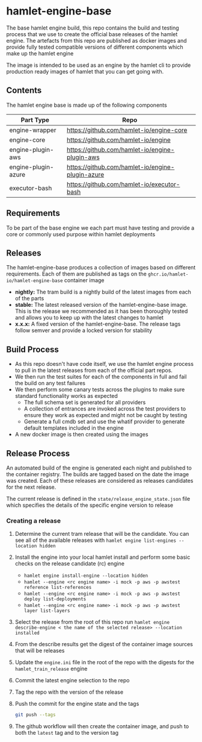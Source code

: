 # hamlet-engine-base

The base hamlet engine build, this repo contains the build and testing process that we use to create the official base releases of the hamlet engine.
The artefacts from this repo are published as docker images and provide fully tested compatible versions of different components which make up the hamlet engine

The image is intended to be used as an engine by the hamlet cli to provide production ready images of hamlet that you can get going with.

## Contents

The hamlet engine base is made up of the following components

| Part Type           | Repo                                             |
|---------------------|--------------------------------------------------|
| engine-wrapper      | https://github.com/hamlet-io/engine-core         |
| engine-core         | https://github.com/hamlet-io/engine              |
| engine-plugin-aws   | https://github.com/hamlet-io/engine-plugin-aws   |
| engine-plugin-azure | https://github.com/hamlet-io/engine-plugin-azure |
| executor-bash       | https://github.com/hamlet-io/executor-bash       |

## Requirements

To be part of the base engine we each part must have testing and provide a core or commonly used purpose within hamlet deployments

## Releases

The hamlet-engine-base produces a collection of images based on different requirements. Each of them are published as tags on the `ghcr.io/hamlet-io/hamlet-engine-base` container image

- **nightly:** The tram build is a nightly build of the latest images from each of the parts
- **stable:** The latest released version of the hamlet-engine-base image. This is the release we recommended as it has been thoroughly tested and allows you to keep up with the latest changes to hamlet
- **x.x.x:** A fixed version of the hamlet-engine-base. The release tags follow semver and provide a locked version for stability

## Build Process

- As this repo doesn't have code itself, we use the hamlet engine process to pull in the latest releases from each of the official part repos.
- We then run the test suites for each of the components in full and fail the build on any test failures
- We then perform some canary tests across the plugins to make sure standard functionality works as expected
  - The full schema set is generated for all providers
  - A collection of entrances are invoked across the test providers to ensure they work as expected and might not be caught by testing
  - Generate a full cmdb set and use the whatif provider to generate default templates included in the engine
- A new docker image is then created using the images

## Release Process

An automated build of the engine is generated each night and published to the container registry. The builds are tagged based on the date the image was created.
Each of these releases are considered as releases candidates for the next release.

The current release is defined in the `state/release_engine_state.json` file which specifies the details of the specific engine version to release

### Creating a release

1. Determine the current tram release that will be the candidate. You can see all of the available releases with `hamlet engine list-engines --location hidden`
1. Install the engine into your local hamlet install and perform some basic checks on the release candidate (rc) engine
    - `hamlet engine install-engine --location hidden`
    - `hamlet --engine <rc engine name> -i mock -p aws -p awstest reference list-references`
    - `hamlet --engine <rc engine name> -i mock -p aws -p awstest deploy list-deployments`
    - `hamlet --engine <rc engine name> -i mock -p aws -p awstest layer list-layers`
1. Select the release from the root of this repo run `hamlet engine describe-engine < the name of the selected release> --location installed`
1. From the describe results get the digest of the container image sources that will be releases
1. Update the `engine.ini` file in the root of the repo with the digests for the `hamlet_train_release` engine
1. Commit the latest engine selection to the repo
1. Tag the repo with the version of the release
1. Push the commit for the engine state and the tags

    ```bash
    git push --tags
    ```

1. The github workflow will then create the container image, and push to both the `latest` tag and to the version tag
